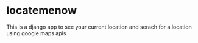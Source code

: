 # locatemenow
This is a django app to see your current location and serach for a location using google maps apis
